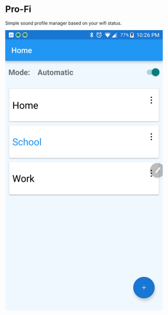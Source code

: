 # Pro-Fi

Simple sound profile manager based on your wifi status.

![Home Screen](https://github.com/nnam-ibe/Pro-Fi/blob/master/img/Home%20Screen.png)
